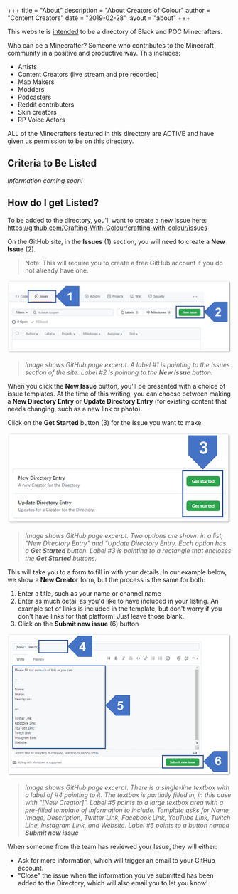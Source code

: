 +++
title = "About"
description = "About Creators of Colour"
author = "Content Creators"
date = "2019-02-28"
layout = "about"
+++

This website is [intended](https://twitter.com/_JaneyLaney/status/1453992199885033475) to be a directory of Black and POC Minecrafters.

Who can be a Minecrafter? Someone who contributes to the Minecraft community in a positive and productive way. This includes:
- Artists 
- Content Creators (live stream and pre recorded)
- Map Makers
- Modders 
- Podcasters 
- Reddit contributers 
- Skin creators
- RP Voice Actors 

ALL of the Minecrafters featured in this directory are ACTIVE and have given us permission to be on this directory. 


## Criteria to Be Listed

*Information coming soon!*
## How do I get Listed?
To be added to the directory, you'll want to create a new Issue here:  
https://github.com/Crafting-With-Colour/crafting-with-colour/issues

On the GitHub site, in the **Issues** (1) section, you will need to create a **New Issue** (2).  

> Note: This will require you to create a free GitHub account if you do not already have one.


![Image shows GitHub page excerpt.  A label #1 is pointing to the Issues section of the site.  Label #2 is pointing to the **New Issue** button.](add-a-creator-1.png)
> *Image shows GitHub page excerpt.  A label #1 is pointing to the Issues section of the site.  Label #2 is pointing to the **New Issue** button.*

When you click the **New Issue** button, you'll be presented with a choice of issue templates.  At the time of this writing, you can choose between making a **New Directory Entry** or **Update Directory Entry** (for existing content that needs changing, such as a new link or photo).

Click on the **Get Started** button (3) for the Issue you want to make.

![Image shows GitHub page excerpt.  Two options are shown in a list, "New Directory Entry" and "Update Directory Entry.  Each option has a **Get Started** button.  An indictator label #3 is pointing to a rectangle that encloses the **Get Started** buttons.](add-a-creator-2.png)
> *Image shows GitHub page excerpt.  Two options are shown in a list, "New Directory Entry" and "Update Directory Entry.  Each option has a **Get Started** button.  Label #3 is pointing to a rectangle that encloses the **Get Started** buttons.*

This will take you to a form to fill in with your details.  In our example below, we show a **New Creator** form, but the process is the same for both:

1. Enter a title, such as your name or channel name
2. Enter as much detail as you'd like to have included in your listing.  An example set of links is included in the template, but don't worry if you don't have links for that platform! Just leave those blank.
3. Click on the **Submit new issue** (6) button

![Content](add-a-creator-3.png)
> *Image shows GitHub page excerpt.  There is a single-line textbox with a label of #4 pointing to it. The textbox is partially filled in, in this case with "[New Creator]".  Label #5 points to a large textbox area with a pre-filled template of information to include. Template asks for Name, Image, Description, Twitter Link, Facebook Link, YouTube Link, Twitch Line, Instagram Link, and Website.  Label #6 points to a button named **Submit new issue***


When someone from the team has reviewed your Issue, they will either:
* Ask for more information, which will trigger an email to your GitHub account.
* "Close" the issue when the information you've submitted has been added to the Directory, which will also email you to let you know!

